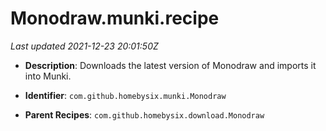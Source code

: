 # Monodraw.munki.recipe

_Last updated 2021-12-23 20:01:50Z_

- **Description**: Downloads the latest version of Monodraw and imports it into Munki.

- **Identifier**: `com.github.homebysix.munki.Monodraw`

- **Parent Recipes**: `com.github.homebysix.download.Monodraw`
